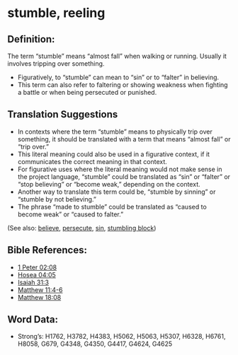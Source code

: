 # stumble, reeling

## Definition:

The term “stumble” means “almost fall” when walking or running. Usually it involves tripping over something.

* Figuratively, to “stumble” can mean to “sin” or to “falter” in believing.
* This term can also refer to faltering or showing weakness when fighting a battle or when being persecuted or punished.

## Translation Suggestions

* In contexts where the term “stumble” means to physically trip over something, it should be translated with a term that means “almost fall” or “trip over.”
* This literal meaning could also be used in a figurative context, if it communicates the correct meaning in that context.
* For figurative uses where the literal meaning would not make sense in the project language, “stumble” could be translated as “sin” or “falter” or “stop believing” or “become weak,” depending on the context.
* Another way to translate this term could be, “stumble by sinning” or “stumble by not believing.”
* The phrase “made to stumble” could be translated as “caused to become weak” or “caused to falter.”

(See also: [believe](../kt/believe.md), [persecute](../other/persecute.md), [sin](../kt/sin.md), [stumbling block](../other/stumblingblock.md))

## Bible References:

* [1 Peter 02:08](rc://en/tn/help/1pe/02/08)
* [Hosea 04:05](rc://en/tn/help/hos/04/05)
* [Isaiah 31:3](rc://en/tn/help/isa/31/3)
* [Matthew 11:4-6](rc://en/tn/help/mat/11/04)
* [Matthew 18:08](rc://en/tn/help/mat/18/08)

## Word Data:

* Strong’s: H1762, H3782, H4383, H5062, H5063, H5307, H6328, H6761, H8058, G679, G4348, G4350, G4417, G4624, G4625

